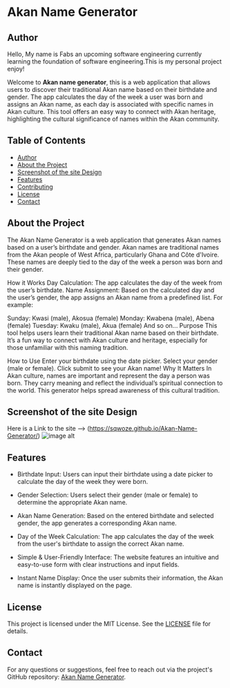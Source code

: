 # Akan Name Generator

## Author
Hello, My name is Fabs an upcoming software engineering currently learning the foundation of software engineering.This is my personal project enjoy!

Welcome to **Akan name generator**, this is a web application that allows users to discover their traditional Akan name based on their birthdate and gender. The app calculates the day of the week a user was born and assigns an Akan name, as each day is associated with specific names in Akan culture. This tool offers an easy way to connect with Akan heritage, highlighting the cultural significance of names within the Akan community.
## Table of Contents
- [Author](#author)
- [About the Project](#about-the-project)
- [Screenshot of the site Design](#Screenshot-of-the-site-Design)
- [Features](#features)
- [Contributing](#contributing)
- [License](#license)
- [Contact](#contact)

## About the Project
The Akan Name Generator is a web application that generates Akan names based on a user’s birthdate and gender. Akan names are traditional names from the Akan people of West Africa, particularly Ghana and Côte d'Ivoire. These names are deeply tied to the day of the week a person was born and their gender.

How it Works
Day Calculation: The app calculates the day of the week from the user’s birthdate.
Name Assignment: Based on the calculated day and the user’s gender, the app assigns an Akan name from a predefined list.
For example:

Sunday: Kwasi (male), Akosua (female)
Monday: Kwabena (male), Abena (female)
Tuesday: Kwaku (male), Akua (female)
And so on...
Purpose
This tool helps users learn their traditional Akan name based on their birthdate. It’s a fun way to connect with Akan culture and heritage, especially for those unfamiliar with this naming tradition.

How to Use
Enter your birthdate using the date picker.
Select your gender (male or female).
Click submit to see your Akan name!
Why It Matters
In Akan culture, names are important and represent the day a person was born. They carry meaning and reflect the individual’s spiritual connection to the world. This generator helps spread awareness of this cultural tradition.

## Screenshot of the site Design
Here is a Link to the site --> (https://sqwoze.github.io/Akan-Name-Generator/)
![image alt]()

## Features
- Birthdate Input: Users can input their birthdate using a date picker to calculate the day of the week they were born.

- Gender Selection: Users select their gender (male or female) to determine the appropriate Akan name.

- Akan Name Generation: Based on the entered birthdate and selected gender, the app generates a corresponding Akan name.

- Day of the Week Calculation: The app calculates the day of the week from the user's birthdate to assign the correct Akan name.

- Simple & User-Friendly Interface: The website features an intuitive and easy-to-use form with clear instructions and input fields.

- Instant Name Display: Once the user submits their information, the Akan name is instantly displayed on the page.

## License
This project is licensed under the MIT License. See the [LICENSE](LICENSE.txt) file for details.

## Contact
For any questions or suggestions, feel free to reach out via the project's GitHub repository: [Akan Name Generator](https://github.com/Sqwoze/Akan-Name-Generator).

